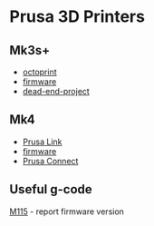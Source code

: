 # Prusa 3D Printers

## Mk3s+

* [octoprint](http://octo:5000/)
* [firmware](https://help.prusa3d.com/downloads/mk3s-2/firmware)
* [dead-end-project](prusa-mk3s-rpi0w/)

## Mk4

* [Prusa Link](http://PrusaMK4)
* [firmware](https://help.prusa3d.com/downloads/mk4/firmware)
* [Prusa Connect](https://connect.prusa3d.com/)

## Useful g-code

[M115](https://reprap.org/wiki/G-code#M115:_Get_Firmware_Version_and_Capabilities) -
report firmware version
